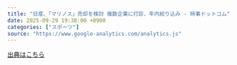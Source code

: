 ```yaml
---
title: "日産、「マリノス」売却を検討 複数企業に打診、年内絞り込み - 時事ドットコム"
date: 2025-09-29 19:38:00 +0900
categories: ["スポーツ"]
source: "https://www.google-analytics.com/analytics.js"
---
```


[出典はこちら](https://www.google-analytics.com/analytics.js)
